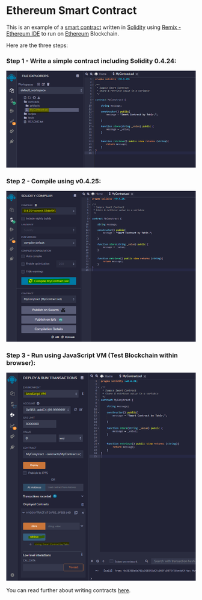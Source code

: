 # Ethereum Smart Contract

This is an example of a [smart contract](https://www.youtube.com/watch?v=ZE2HxTmxfrI) written in [Solidity](https://docs.soliditylang.org) using [Remix - Ethereum IDE](https://remix.ethereum.org) to run on [Ethereum](https://ethereum.org/en/developers/docs/intro-to-ethereum) Blockchain.

Here are the three steps:

### Step 1 - Write a simple contract including Solidity 0.4.24:
<img src="images/01.png">

### Step 2 - Compile using v0.4.25:
<img src="/images/02.png">

### Step 3 - Run using JavaScript VM (Test Blockchain within browser):
<img src="images/03.png">

You can read further about writing contracts [here](https://www.dappuniversity.com/articles/solidity-tutorial).
